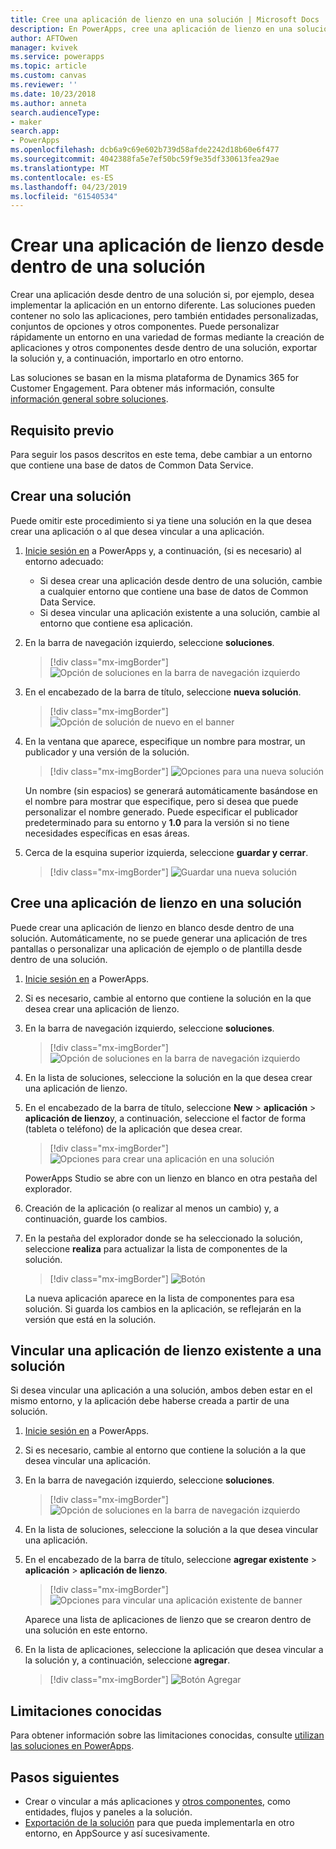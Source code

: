 ```yaml
---
title: Cree una aplicación de lienzo en una solución | Microsoft Docs
description: En PowerApps, cree una aplicación de lienzo en una solución para que pueda implementar la aplicación en otro entorno
author: AFTOwen
manager: kvivek
ms.service: powerapps
ms.topic: article
ms.custom: canvas
ms.reviewer: ''
ms.date: 10/23/2018
ms.author: anneta
search.audienceType:
- maker
search.app:
- PowerApps
ms.openlocfilehash: dcb6a9c69e602b739d58afde2242d18b60e6f477
ms.sourcegitcommit: 4042388fa5e7ef50bc59f9e35df330613fea29ae
ms.translationtype: MT
ms.contentlocale: es-ES
ms.lasthandoff: 04/23/2019
ms.locfileid: "61540534"
---
```

# <a name="create-a-canvas-app-from-within-a-solution"></a>Crear una aplicación de lienzo desde dentro de una solución

Crear una aplicación desde dentro de una solución si, por ejemplo, desea implementar la aplicación en un entorno diferente. Las soluciones pueden contener no solo las aplicaciones, pero también entidades personalizadas, conjuntos de opciones y otros componentes. Puede personalizar rápidamente un entorno en una variedad de formas mediante la creación de aplicaciones y otros componentes desde dentro de una solución, exportar la solución y, a continuación, importarlo en otro entorno.

Las soluciones se basan en la misma plataforma de Dynamics 365 for Customer Engagement. Para obtener más información, consulte [información general sobre soluciones](../common-data-service/solutions-overview.md).

## <a name="prerequisite"></a>Requisito previo

Para seguir los pasos descritos en este tema, debe cambiar a un entorno que contiene una base de datos de Common Data Service.

## <a name="create-a-solution"></a>Crear una solución

Puede omitir este procedimiento si ya tiene una solución en la que desea crear una aplicación o al que desea vincular a una aplicación.

1. [Inicie sesión en](https://web.powerapps.com?utm_source=padocs&utm_medium=linkinadoc&utm_campaign=referralsfromdoc) a PowerApps y, a continuación, (si es necesario) al entorno adecuado:

    - Si desea crear una aplicación desde dentro de una solución, cambie a cualquier entorno que contiene una base de datos de Common Data Service.
    - Si desea vincular una aplicación existente a una solución, cambie al entorno que contiene esa aplicación.

1. En la barra de navegación izquierdo, seleccione **soluciones**.

    > [!div class="mx-imgBorder"]
    > ![Opción de soluciones en la barra de navegación izquierdo](./media/add-app-solution/left-nav.png "opción soluciones en la barra de navegación izquierdo")

1. En el encabezado de la barra de título, seleccione **nueva solución**.

    > [!div class="mx-imgBorder"]
    > ![Opción de solución de nuevo en el banner](./media/add-app-solution/banner-new-solution.png "opción nueva solución en el banner")

1. En la ventana que aparece, especifique un nombre para mostrar, un publicador y una versión de la solución.

    > [!div class="mx-imgBorder"]
    > ![Opciones para una nueva solución](./media/add-app-solution/configure-new-solution.png "opciones para una nueva solución")

    Un nombre (sin espacios) se generará automáticamente basándose en el nombre para mostrar que especifique, pero si desea que puede personalizar el nombre generado. Puede especificar el publicador predeterminado para su entorno y **1.0** para la versión si no tiene necesidades específicas en esas áreas.

1. Cerca de la esquina superior izquierda, seleccione **guardar y cerrar**.

    > [!div class="mx-imgBorder"]
    > ![Guardar una nueva solución](./media/add-app-solution/save-new-solution.png "guardar una nueva solución")

## <a name="create-a-canvas-app-in-a-solution"></a>Cree una aplicación de lienzo en una solución

Puede crear una aplicación de lienzo en blanco desde dentro de una solución. Automáticamente, no se puede generar una aplicación de tres pantallas o personalizar una aplicación de ejemplo o de plantilla desde dentro de una solución.

1. [Inicie sesión en](https://web.powerapps.com?utm_source=padocs&utm_medium=linkinadoc&utm_campaign=referralsfromdoc) a PowerApps.

1. Si es necesario, cambie al entorno que contiene la solución en la que desea crear una aplicación de lienzo.

1. En la barra de navegación izquierdo, seleccione **soluciones**.

    > [!div class="mx-imgBorder"]
    > ![Opción de soluciones en la barra de navegación izquierdo](./media/add-app-solution/left-nav.png "opción soluciones en la barra de navegación izquierdo")

1. En la lista de soluciones, seleccione la solución en la que desea crear una aplicación de lienzo.

1. En el encabezado de la barra de título, seleccione **New** > **aplicación** > **aplicación de lienzo**y, a continuación, seleccione el factor de forma (tableta o teléfono) de la aplicación que desea crear.

    > [!div class="mx-imgBorder"]
    > ![Opciones para crear una aplicación en una solución](./media/add-app-solution/new-option.png "opciones para crear una aplicación en una solución")

    PowerApps Studio se abre con un lienzo en blanco en otra pestaña del explorador.

1. Creación de la aplicación (o realizar al menos un cambio) y, a continuación, guarde los cambios.

1. En la pestaña del explorador donde se ha seleccionado la solución, seleccione **realiza** para actualizar la lista de componentes de la solución.

    > [!div class="mx-imgBorder"]
    > ![Botón](./media/add-app-solution/done-button.png "botón Listo")

    La nueva aplicación aparece en la lista de componentes para esa solución. Si guarda los cambios en la aplicación, se reflejarán en la versión que está en la solución.

## <a name="link-an-existing-canvas-app-to-a-solution"></a>Vincular una aplicación de lienzo existente a una solución

Si desea vincular una aplicación a una solución, ambos deben estar en el mismo entorno, y la aplicación debe haberse creada a partir de una solución.

1. [Inicie sesión en](https://web.powerapps.com?utm_source=padocs&utm_medium=linkinadoc&utm_campaign=referralsfromdoc) a PowerApps.

1. Si es necesario, cambie al entorno que contiene la solución a la que desea vincular una aplicación.

1. En la barra de navegación izquierdo, seleccione **soluciones**.

    > [!div class="mx-imgBorder"]
    > ![Opción de soluciones en la barra de navegación izquierdo](./media/add-app-solution/left-nav.png "opción soluciones en la barra de navegación izquierdo")

1. En la lista de soluciones, seleccione la solución a la que desea vincular una aplicación.

1. En el encabezado de la barra de título, seleccione **agregar existente** > **aplicación** > **aplicación de lienzo**.

    > [!div class="mx-imgBorder"]
    > ![Opciones para vincular una aplicación existente de banner](./media/add-app-solution/add-existing.png "Banner opciones para vincular una aplicación existente")

    Aparece una lista de aplicaciones de lienzo que se crearon dentro de una solución en este entorno.

1. En la lista de aplicaciones, seleccione la aplicación que desea vincular a la solución y, a continuación, seleccione **agregar**.

    > [!div class="mx-imgBorder"]
    > ![Botón Agregar](./media/add-app-solution/add-button.png "botón Agregar")

## <a name="known-limitations"></a>Limitaciones conocidas

Para obtener información sobre las limitaciones conocidas, consulte [utilizan las soluciones en PowerApps](../common-data-service/use-solution-explorer.md#known-limitations). 

## <a name="next-steps"></a>Pasos siguientes

- Crear o vincular a más aplicaciones y [otros componentes](../common-data-service/use-solution-explorer.md), como entidades, flujos y paneles a la solución.
- [Exportación de la solución](../common-data-service/import-update-export-solutions.md) para que pueda implementarla en otro entorno, en AppSource y así sucesivamente.
